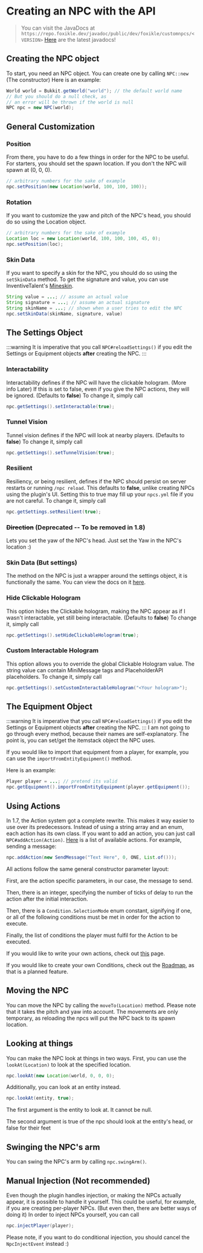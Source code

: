 # Creating an NPC with the API


> You can visit the JavaDocs at `https://repo.foxikle.dev/javadoc/public/dev/foxikle/customnpcs/<VERSION>`
> [Here](https://repo.foxikle.dev/javadoc/public/dev/foxikle/customnpcs/1.7) are the latest javadocs!

## Creating the NPC object
To start, you need an NPC object. You can create one by calling `NPC::new` (The constructor)
Here is an example:

```java
World world = Bukkit.getWorld("world"); // the default world name
// But you should do a null check, as 
// an error will be thrown if the world is null 
NPC npc = new NPC(world);
```

## General Customization
### Position

From there, you have to do a few things in order for the NPC to be useful. For starters, you should set the 
spawn location. If you don't the NPC will spawn at (0, 0, 0).
```java
// arbitrary numbers for the sake of example
npc.setPosition(new Location(world, 100, 100, 100));
```

### Rotation

If you want to customize the yaw and pitch of the NPC's head, you should do so using the Location object.
```java
// arbitrary numbers for the sake of example
Location loc = new Location(world, 100, 100, 100, 45, 0);
npc.setPosition(loc);
```


### Skin Data
If you want to specify a skin for the NPC, you should do so using the `setSkinData` method. To get the signature and
value, you can use InventiveTalent's [Mineskin](https://mineskin.org).
```java
String value = ...; // assume an actual value
String signature = ...; // assume an actual signature
String skinName = ...; // shown when a user tries to edit the NPC
npc.setSkinData(skinName, signature, value)
```

## The Settings Object
:::warning
It is imperative that you call `NPC#reloadSettings()` if you edit the Settings or Equipment objects **after** creating the NPC.
:::

### Interactability 
Interactability defines if the NPC will have the clickable hologram. (More info Later) If this is set to false, even if 
you give the NPC actions, they will be ignored. (Defaults to **false**)
To change it, simply call
```java
npc.getSettings().setInteractable(true);
```

### Tunnel Vision
Tunnel vision defines if the NPC will look at nearby players. (Defaults to **false**)
To change it, simply call
```java
npc.getSettings().setTunnelVision(true);
```

### Resilient
Resiliency, or being resilient, defines if the NPC should persist on server restarts or running `/npc reload`. This
defaults to **false**, unlike creating NPCs using the plugin's UI. Setting this to true may fill up your `npcs.yml` file
if you are not careful.
To change it, simply call
```java
npc.getSettings.setResilient(true);
```

### ~~Direction~~ (Deprecated -- To be removed in 1.8)
Lets you set the yaw of the NPC's head. Just set the Yaw in the NPC's location :)

### Skin Data (But settings)
The method on the NPC is just a wrapper around the settings object, it is functionally the same. You can view the docs
on it [here](#skin-data).

### Hide Clickable Hologram
This option hides the Clickable hologram, making the NPC appear as if I wasn't interactable, yet still being 
interactable. (Defaults to **false**)
To change it, simply call
```java
npc.getSettings().setHideClickableHologram(true);
```

### Custom Interactable Hologram
This option allows you to override the global Clickable Hologram value. The string value can contain MiniMessage tags 
and PlaceholderAPI placeholders.
To change it, simply call
```java
npc.getSettings().setCustomInteractableHologram("<Your hologram>");
```

## The Equipment Object
:::warning
It is imperative that you call `NPC#reloadSettings()` if you edit the Settings or Equipment objects **after** creating the NPC.
:::
I am not going to go through every method, because their names are self-explanatory. The point is, you can set/get the 
itemstack object the NPC uses. 

If you would like to import that equipment from a player, for example, you can use the `importFromEntityEquipment()`
method.

Here is an example:
```java
Player player = ...; // pretend its valid
npc.getEquipment().importFromEntityEquipment(player.getEquipment());
```

## Using Actions
In 1.7, the Action system got a complete rewrite. This makes it way easier to use over its predecessors. Instead of 
using a string array and an enum, each action has its own class. If you want to add an action, you can just call 
`NPC#addAction(Action)`. [Here](Using-the-Action-System.md) is a list of available actions. For example, sending a message:
```java
npc.addAction(new SendMessage("Text Here", 0, ONE, List.of()));
```
All actions follow the same general constructor parameter layout:

First, are the action specific parameters, in our case, the message to send.

Then, there is an integer, specifying the number of ticks of delay to run the action after the initial interaction.

Then, there is a `Condition.SelectionMode` enum constant, signifying if one, or all of the following conditions must be
met in order for the action to execute.

Finally, the list of conditions the player must fulfil for the Action to be executed.

If you would like to write your own actions, check out [this](Writing-Custom-Actions.md) page.

If you would like to create your own Conditions, check out the [Roadmap](API-Roadmap.md), as that is a planned feature.

## Moving the NPC
You can move the NPC by calling the `moveTo(Location)` method. Please note that it takes the pitch and yaw into account.
The movements are only temporary, as reloading the npcs will put the NPC back to its spawn location.

## Looking at things
You can make the NPC look at things in two ways. First, you can use the `lookAt(Location)` to look at the specified 
location.
```java
npc.lookAt(new Location(world, 0, 0, 0);
```
Additionally, you can look at an entity instead.
```java
npc.lookAt(entity, true);
```
The first argument is the entity to look at. It cannot be null.

The second argument is true of the npc should look at the entity's head, or false for their feet

## Swinging the NPC's arm
You can swing the NPC's arm by calling `npc.swingArm()`.

## Manual Injection (Not recommended)
Even though the plugin handles injection, or making the NPCs actually appear, it is possible to handle it yourself.
This could be useful, for example, if you are creating per-player NPCs. (But even then, there are better ways of doing 
it) In order to inject NPCs yourself, you can call
```java
npc.injectPlayer(player);
```

Please note, if you want to do conditional injection, you should cancel the `NpcInjectEvent` instead :)
